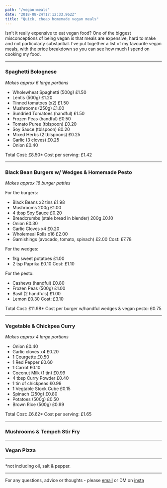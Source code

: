 ```yaml
---
path: "/vegan-meals"
date: "2018-08-24T17:12:33.962Z"
title: "Quick, cheap homemade vegan meals"
---
```

Isn't it really expensive to eat vegan food? One of the biggest misconceptions of being vegan is that meals are expensive, hard to make and not particularly substantial. I've put together a list of my favourite vegan meals, with the price breakdown so you can see how much I spend on cooking my food.

---

### Spaghetti Bolognese

*Makes approx 6 large portions*

- Wholewheat Spaghetti (500g) £1.50
- Lentis (500g) £1.20
- Tinned tomatoes (x2) £1.50
- Mushrooms (250g) £1.00
- Sundried Tomatoes (handful) £1.50
- Frozen Peas (handful) £0.50
- Tomato Puree (tblspoon) £0.20
- Soy Sauce (tblspoon) £0.20
- Mixed Herbs (2 tblspoons) £0.25
- Garlic (3 cloves) £0.25
- Onion £0.40

Total Cost: £8.50* 
Cost per serving: £1.42

---

### Black Bean Burgers w/ Wedges & Homemade Pesto

*Makes approx 16 burger patties*

For the burgers:
- Black Beans x2 tins £1.98
- Mushrooms 200g £1.00
- 4 tbsp Soy Sauce £0.20
- Breadcrumbs (stale bread in blender) 200g £0.10
- Onion £0.30
- Garlic Cloves x4 £0.20
- Wholemeal Rolls x16 £2.00
- Garnishings (avocado, tomato, spinach) £2.00 
Cost: £7.78 

For the wedges:
- 1kg sweet potatoes £1.00
- 2 tsp Paprika £0.10
Cost: £1.10 

For the pesto:
- Cashews (handful) £0.80
- Frozen Peas (500g) £1.00
- Basil (2 handfuls) £1.00
- Lemon £0.30
Cost: £3.10 

Total Cost: £11.98* 
Cost per burger w/handful wedges & vegan pesto: £0.75

---

### Vegetable & Chickpea Curry

*Makes approx 4 large portions*

- Onion £0.40
- Garlic cloves x4 £0.20
- 1 Courgette £0.50
- 1 Red Pepper £0.60
- 1 Carrot £0.10
- Coconut Milk (1 tin) £0.99
- 4 tbsp Curry Powder £0.40
- 1 tin of chickpeas £0.99
- 1 Vegtable Stock Cube £0.15
- Spinach (250g) £0.80
- Potatoes (500g) £0.50
- Brown Rice (500g) £0.99

Total Cost: £6.62*
Cost per serving: £1.65

---

### Mushrooms & Tempeh Stir Fry

---

### Vegan Pizza 

---


*not including oil, salt & pepper.

---

For any questions, advice or thoughts - please [email](mailto:sampritchard@msn.com?Subject=Hello) or DM on [insta](https://www.instagram.com/howhardpritchard/)